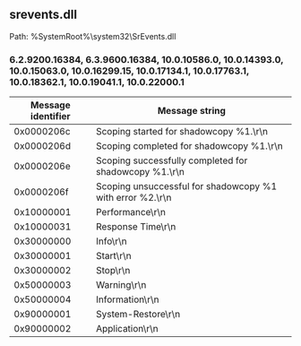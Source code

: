 ## srevents.dll

Path: %SystemRoot%\system32\SrEvents.dll

### 6.2.9200.16384, 6.3.9600.16384, 10.0.10586.0, 10.0.14393.0, 10.0.15063.0, 10.0.16299.15, 10.0.17134.1, 10.0.17763.1, 10.0.18362.1, 10.0.19041.1, 10.0.22000.1

Message identifier | Message string
--- | ---
0x0000206c | Scoping started for shadowcopy %1.\r\n
0x0000206d | Scoping completed for shadowcopy %1.\r\n
0x0000206e | Scoping successfully completed for shadowcopy %1.\r\n
0x0000206f | Scoping unsuccessful for shadowcopy %1 with error %2.\r\n
0x10000001 | Performance\r\n
0x10000031 | Response Time\r\n
0x30000000 | Info\r\n
0x30000001 | Start\r\n
0x30000002 | Stop\r\n
0x50000003 | Warning\r\n
0x50000004 | Information\r\n
0x90000001 | System-Restore\r\n
0x90000002 | Application\r\n
